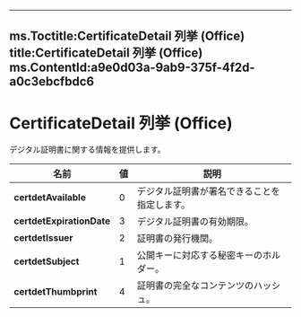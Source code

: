 

---
ms.Toctitle:CertificateDetail 列挙 (Office)
title:CertificateDetail 列挙 (Office)
ms.ContentId:a9e0d03a-9ab9-375f-4f2d-a0c3ebcfbdc6
---
# CertificateDetail 列挙 (Office)




デジタル証明書に関する情報を提供します。

|**名前**|**値**|**説明**|
|---|---|---|
|**certdetAvailable**|0|デジタル証明書が署名できることを指定します。|
|**certdetExpirationDate**|3|デジタル証明書の有効期限。|
|**certdetIssuer**|2|証明書の発行機関。|
|**certdetSubject**|1|公開キーに対応する秘密キーのホルダー。|
|**certdetThumbprint**|4|証明書の完全なコンテンツのハッシュ。|




